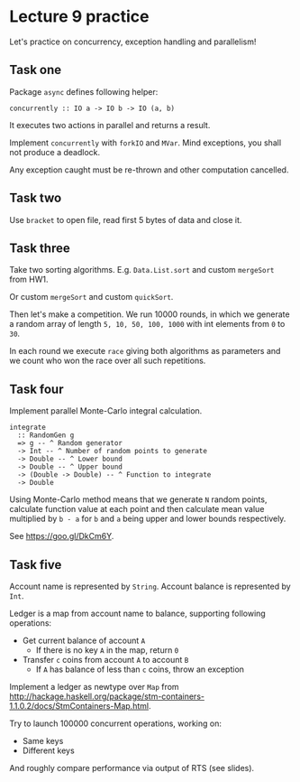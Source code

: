 # Lecture 9 practice

Let's practice on concurrency, exception handling and parallelism!

## Task one

Package `async` defines following helper:

```
concurrently :: IO a -> IO b -> IO (a, b)
```

It executes two actions in parallel and returns a result.

Implement `concurrently` with `forkIO` and `MVar`.
Mind exceptions, you shall not produce a deadlock.

Any exception caught must be re-thrown and other computation cancelled.


## Task two

Use `bracket` to open file, read first 5 bytes of data and close it.

## Task three

Take two sorting algorithms. E.g. `Data.List.sort` and custom `mergeSort` from HW1.

Or custom `mergeSort` and custom `quickSort`.

Then let's make a competition.
We run 10000 rounds, in which we generate a random array of length `5, 10, 50, 100, 1000`
with int elements from `0` to `30`.

In each round we execute `race` giving both algorithms as parameters and
we count who won the race over all such repetitions.

## Task four

Implement parallel Monte-Carlo integral calculation.

```
integrate
  :: RandomGen g
  => g -- ^ Random generator
  -> Int -- ^ Number of random points to generate
  -> Double -- ^ Lower bound
  -> Double -- ^ Upper bound
  -> (Double -> Double) -- ^ Function to integrate
  -> Double
```

Using Monte-Carlo method means that we generate `N` random points,
calculate function value at each point and then calculate mean value
multiplied by `b - a` for `b` and `a` being upper and lower bounds respectively.

See https://goo.gl/DkCm6Y.

## Task five

Account name is represented by `String`.
Account balance is represented by `Int`.

Ledger is a map from account name to balance, supporting following operations:

* Get current balance of account `A`
  * If there is no key `A` in the map, return `0`
* Transfer `c` coins from account `A` to account `B`
  * If `A` has balance of less than `c` coins, throw an exception

Implement a ledger as newtype over `Map` from http://hackage.haskell.org/package/stm-containers-1.1.0.2/docs/StmContainers-Map.html.

Try to launch 100000 concurrent operations, working on:

* Same keys
* Different keys

And roughly compare performance via output of RTS (see slides).
